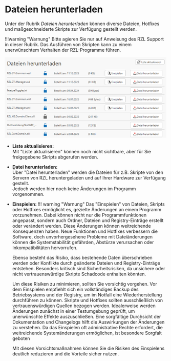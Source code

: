 # Dateien herunterladen

Unter der Rubrik *Dateien herunterladen* können diverse Dateien, Hotfixes und maßgeschneiderte Skripte zur Verfügung gestellt werden.

!!!warning "Warnung"
    Bitte agieren Sie nur auf Anweisung des RZL Support in dieser Rubrik. Das Ausführen von Skripten kann zu einem unerwünschtem Verhalten der RZL-Programme führen.

![Dateien herunterladen](img/DateienHerunterladen.png)

- **Liste aktualisieren:**  
  Mit "Liste aktualisieren" können noch nicht sichtbare, aber für Sie freigegebene Skripts abgerufen werden.

- **Datei herunterladen:**  
  Über "Datei herunterladen" werden die Dateien für z.B. Skripte von den Servern von RZL heruntergeladen und auf Ihrer Hardware zur Verfügung gestellt.  
  Jedoch werden hier noch keine Änderungen im Programm vorgenommen.

- **Einspielen:** 
!!! warning "Warnung" 
    Das "Einspielen" von Dateien, Skripts oder Hotfixes ermöglicht es, gezielte Änderungen an einem Programm vorzunehmen. Dabei können nicht nur die Programmfunktionen angepasst, sondern auch Ordner, Dateien und Registry-Einträge erstellt oder verändert werden. Diese Änderungen können weitreichende Konsequenzen haben. Neue Funktionen und Hotfixes verbessern die Software, doch unvorhergesehene Probleme mit Dateiänderungen können die Systemstabilität gefährden, Abstürze verursachen oder Inkompatibilitäten hervorrufen.

    Ebenso besteht das Risiko, dass bestehende Daten überschrieben werden oder Konflikte durch geänderte Dateien und Registry-Einträge entstehen. Besonders kritisch sind Sicherheitsrisiken, da unsichere oder nicht vertrauenswürdige Skripte Schadcode enthalten könnten.

    Um diese Risiken zu minimieren, sollten Sie vorsichtig vorgehen. Vor dem Einspielen empfiehlt sich ein vollständiges Backup des Betriebsystems und der Registry, um im Notfall eine Wiederherstellung durchführen zu können. Skripte und Hotfixes sollten ausschließlich von vertrauenswürdigen Quellen bezogen werden. Idealerweise werden Änderungen zunächst in einer Testumgebung geprüft, um unerwünschte Effekte auszuschließen. Eine sorgfältige Durchsicht der Dokumentation und Changelogs hilft die Auswirkungen der Änderungen zu verstehen. Da das Einspielen oft administrative Rechte erfordert, die weitreichende Systemänderungen ermöglichen, ist besondere Sorgfalt geboten
    
  Mit diesen Vorsichtsmaßnahmen können Sie die Risiken des Einspielens deutlich reduzieren und die Vorteile sicher nutzen.